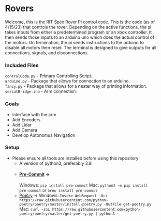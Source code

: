 # Rovers
Welcome, this is the RIT Spex Rover Pi control code. This is the code (as of 4/15/23) that controls the rover.
Depending on the active functions, the pi takes inputs from either a predetermined program or an xbox controller.
It then sends those inputs to an arduino uno which does the actual control of the motors.
On termination, the pi sends instructions to the arduino to disable all motors then reset.
The terminal is designed to give outputs for all connections, signals, and disconnections.

### Included Files
`controlCode.py` - Primary Controlling Script. <br />
`arduino.py` - Package that allows for connection to an arduino. <br />
`fancy.py` - Package that allows for a neater way of printing information. <br />
`serialBridge.ino` - Arm connection. <br />

### Goals
- Interface with the arm
- Add Encoders
- Add Lidar
- Add Camera
- Develop Autonomus Navigation

### Setup
- Please ensure all tools are installed before using this repository:
  - A version of python3, preferably 3.9
  - #### [Pre-Commit](https://pre-commit.com/) ->
    Windows: `pip install pre-commit`
    Mac: `python3 -m pip install pre-commit` or `brew install pre-commit`
  - [Poetry](https://python-poetry.org) ->
    Windows: `Invoke-WebRequest -Uri https://raw.githubusercontent.com/python-poetry/poetry/master/install-poetry.py -OutFile get-poetry.py`
    Mac:  `curl -sSL https://raw.githubusercontent.com/python-poetry/poetry/master/get-poetry.py | python3 -`
